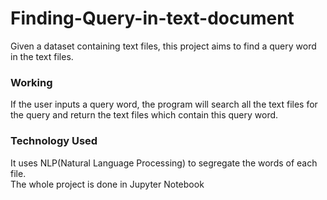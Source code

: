 # Finding-Query-in-text-document
Given a dataset containing text files, this project aims to find a query word in the text files.
<h3> Working</h3>
If the user inputs a query word, the program will search all the text files for the query and return the text files which contain this query word.
<h3> Technology Used</h3>
It uses NLP(Natural Language Processing) to segregate the words of each file.<br>
The whole project is done in Jupyter Notebook
